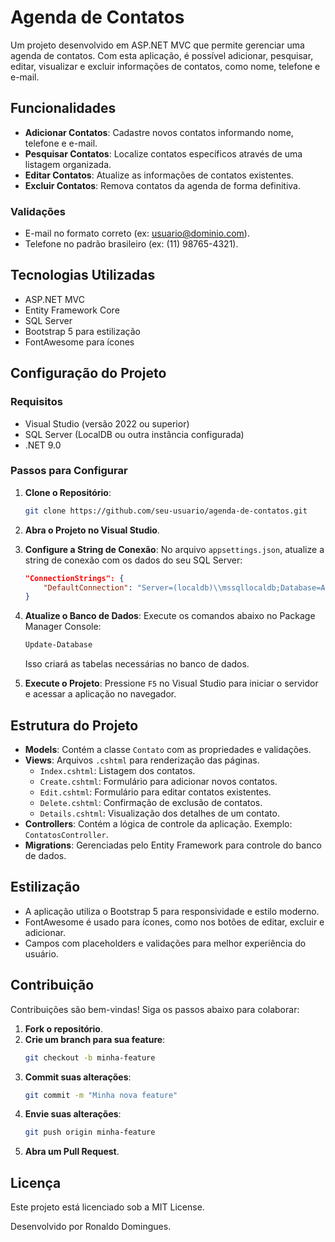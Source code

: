 # Agenda de Contatos

Um projeto desenvolvido em ASP.NET MVC que permite gerenciar uma agenda de contatos. Com esta aplicação, é possível adicionar, pesquisar, editar, visualizar e excluir informações de contatos, como nome, telefone e e-mail.

## Funcionalidades

- **Adicionar Contatos**: Cadastre novos contatos informando nome, telefone e e-mail.
- **Pesquisar Contatos**: Localize contatos específicos através de uma listagem organizada.
- **Editar Contatos**: Atualize as informações de contatos existentes.
- **Excluir Contatos**: Remova contatos da agenda de forma definitiva.

### Validações

- E-mail no formato correto (ex: usuario@dominio.com).
- Telefone no padrão brasileiro (ex: (11) 98765-4321).

## Tecnologias Utilizadas

- ASP.NET MVC
- Entity Framework Core
- SQL Server
- Bootstrap 5 para estilização
- FontAwesome para ícones

## Configuração do Projeto

### Requisitos

- Visual Studio (versão 2022 ou superior)
- SQL Server (LocalDB ou outra instância configurada)
- .NET 9.0

### Passos para Configurar

1. **Clone o Repositório**:
    ```bash
    git clone https://github.com/seu-usuario/agenda-de-contatos.git
    ```

2. **Abra o Projeto no Visual Studio**.

3. **Configure a String de Conexão**:
    No arquivo `appsettings.json`, atualize a string de conexão com os dados do seu SQL Server:
    ```json
    "ConnectionStrings": {
        "DefaultConnection": "Server=(localdb)\\mssqllocaldb;Database=AgendaDeContatos;Trusted_Connection=True;"
    }
    ```

4. **Atualize o Banco de Dados**:
    Execute os comandos abaixo no Package Manager Console:
    ```powershell
    Update-Database
    ```
    Isso criará as tabelas necessárias no banco de dados.

5. **Execute o Projeto**:
    Pressione `F5` no Visual Studio para iniciar o servidor e acessar a aplicação no navegador.

## Estrutura do Projeto

- **Models**: Contém a classe `Contato` com as propriedades e validações.
- **Views**: Arquivos `.cshtml` para renderização das páginas.
    - `Index.cshtml`: Listagem dos contatos.
    - `Create.cshtml`: Formulário para adicionar novos contatos.
    - `Edit.cshtml`: Formulário para editar contatos existentes.
    - `Delete.cshtml`: Confirmação de exclusão de contatos.
    - `Details.cshtml`: Visualização dos detalhes de um contato.
- **Controllers**: Contém a lógica de controle da aplicação. Exemplo: `ContatosController`.
- **Migrations**: Gerenciadas pelo Entity Framework para controle do banco de dados.

## Estilização

- A aplicação utiliza o Bootstrap 5 para responsividade e estilo moderno.
- FontAwesome é usado para ícones, como nos botões de editar, excluir e adicionar.
- Campos com placeholders e validações para melhor experiência do usuário.

## Contribuição

Contribuições são bem-vindas! Siga os passos abaixo para colaborar:

1. **Fork o repositório**.
2. **Crie um branch para sua feature**:
    ```bash
    git checkout -b minha-feature
    ```
3. **Commit suas alterações**:
    ```bash
    git commit -m "Minha nova feature"
    ```
4. **Envie suas alterações**:
    ```bash
    git push origin minha-feature
    ```
5. **Abra um Pull Request**.

## Licença

Este projeto está licenciado sob a MIT License.

Desenvolvido por Ronaldo Domingues.